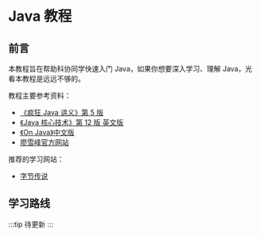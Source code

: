 # Java 教程

## 前言

本教程旨在帮助科协同学快速入门 Java，如果你想要深入学习、理解 Java，光看本教程是远远不够的。

教程主要参考资料：

- [《疯狂 Java 讲义》第 5 版](https://union-click.jd.com/jdc?e=618%7Cpc%7C&p=JF8BANEJK1olXDYCV1pdAUoUB19MRANLAjZbERscSkAJHTdNTwcKBlMdBgABFksUB28BGlgRQl9HCANtfRtvCztWbS53ClJnFQxYTRdcSCt7XVcZbQcyVF9cC04VBWsBHGslXQEyAjBdCUoWAm4NG14WbQcyVFlZC0MUB2gJGVgXVDYFVFdtUx55dQRLWCBQCXlcMgM9OHsnAF8PG1IBW3RDBkpbensnA18LKxl7CQ8KUgtUCU4RB24MHlxFXFUCBg0IW0ofAjsMTFgVDgMyVl9cDEInMw)
- [《Java 核心技术》第 12 版 英文版](https://horstmann.com/corejava/)
- [《On Java》中文版](https://union-click.jd.com/jdc?e=618%7Cpc%7C&p=JF8BANEJK1olXDYCVl5eC0sTB19MRANLAjZbERscSkAJHTdNTwcKBlMdBgABFksVA2wLG18RQl9HCANtcTRfUA1DXB91VE54Lj8gbC1EQBdXTVcZbQcyVF9cC04VBWsBHGslXQEyAjBdCUoWAm4NH1wSbQcyVFlZC0MUB2oAE14UVDYFVFdtUx55dQRLWCBQCXlcMgM9OHsnAF8PG1IBW3RDBkpbensnA18LKxl7CFVSVwxcWEkWBTwIHlgdDg9RXVpeXxgRV24KHV5CDwcyVl9cDEInMw)
- [廖雪峰官方网站](https://www.liaoxuefeng.com/)

推荐的学习网站：

- [字节传说](https://bytelegend.com)

## 学习路线

:::tip
待更新
:::
